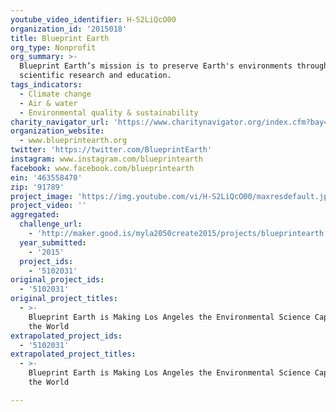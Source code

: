 ```yaml
---
youtube_video_identifier: H-S2LiQcO00
organization_id: '2015018'
title: Blueprint Earth
org_type: Nonprofit
org_summary: >-
  Blueprint Earth’s mission is to preserve Earth's environments through
  scientific research and education.
tags_indicators:
  - Climate change
  - Air & water
  - Environmental quality & sustainability
charity_navigator_url: 'https://www.charitynavigator.org/index.cfm?bay=search.profile&ein=463558470'
organization_website:
  - www.blueprintearth.org
twitter: 'https://twitter.com/BlueprintEarth'
instagram: www.instagram.com/blueprintearth
facebook: www.facebook.com/blueprintearth
ein: '463558470'
zip: '91789'
project_image: 'https://img.youtube.com/vi/H-S2LiQcO00/maxresdefault.jpg'
project_video: ''
aggregated:
  challenge_url:
    - 'http://maker.good.is/myla2050create2015/projects/blueprintearth.html'
  year_submitted:
    - '2015'
  project_ids:
    - '5102031'
original_project_ids:
  - '5102031'
original_project_titles:
  - >-
    Blueprint Earth is Making Los Angeles the Environmental Science Capital of
    the World
extrapolated_project_ids:
  - '5102031'
extrapolated_project_titles:
  - >-
    Blueprint Earth is Making Los Angeles the Environmental Science Capital of
    the World

---
```

